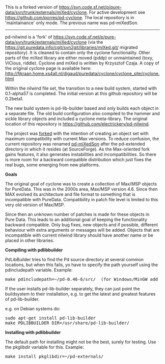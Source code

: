 This is a forked version of https://svn.code.sf.net/p/pure-data/svn/trunk/externals/miXed/cyclone. For active development see https://github.com/porres/pd-cyclone. The local repository is in 'maintainance' only mode. The previous name was pd-miXedSon.

<hr>

pd-nilwind is a 'fork' of https://svn.code.sf.net/p/pure-data/svn/trunk/externals/miXed/cyclone (via the https://git.puredata.info/cgit/svn2git/libraries/miXed.git/ migrated repository). It is cleaned to contain only the cyclone functionality. Other parts of the miXed library are either moved (pddp) or unmaintained (toxy, ViCious, riddle). Cyclone and miXed is written by Krzysztof Czaja. A copy of the original cyclone page is available here: http://fjkraan.home.xs4all.nl/digaud/puredata/cyclone/cyclone_site/cyclone.html

Within the nilwind file set, the transition to a new build system, started with 0.1-alpha57 is completed. The initial version at this github repository will be 0.2beta1.

The new build system is pd-lib-builder based and only builds each object in a separate file. The old build configuration also compiled to the hammer and sickle library objects and included a cyclone meta-library. The original location of this repository is https://github.com/electrickery/pd-nilwind.

The project was <a href="https://github.com/porres/pd-cyclone">forked</a> with the intention of
creating an object set with maximum compatibility with current Max versions. To reduce confusion, the
current repository was renamed <a href="https://github.com/electrickery/pd-miXedSon">pd-miXedSon</a>
after the pd-extended directory in which it resides (at SourceForge). As the Max-oriented fork gains
features, it also generates instabilities and incompatibilities. So there is more room for a backward
compatible distribution which just fixes the real bugs, some emerging from new platforms. 

<strong>Goals</strong>

The original goal of cyclone was to create a collection of Max/MSP objects for PureData. This was in the 2000s area, Max/MSP version 4.6. Since then MAX evolved its architecture and file format to something that is incompatible with PureData. Compatibility in patch file level is limited to this very old version of Max/MSP.

Since then an unknown number of patches is made for these objects in Pure Data. This leads to an additional goal of keeping the functionality backward compatible. Only bug fixes, new objects and if possible, different behaviour with extra arguments or messages will be added. Objects that are incompatible with current nilwind library should have another name or be placed in other libraries. 

<strong>Compiling with pdlibbuilder</strong>

PdLibBuilder tries to find the Pd source directory at several common locations, but when this fails, yo have to specify the path yourself using the pdincludepath variable. Example:

<pre>make pdincludepath=~/pd-0.46-6/src/  (for Windows/MinGW add 'pdbinpath=~/pd-0.46-6/bin/)</pre>

If the user installs pd-lib-builder separately, they can just point the buildsystem to their installation, e.g. to get the latest and greatest features of pd-lib-builder.

e.g. on Debian systems do:

<pre>sudo apt-get install pd-lib-builder
make PDLIBBUILDER_DIR=/usr/share/pd-lib-builder/</pre>

<strong>Installing with pdlibbuilder</strong>

The default path for installing might not be the best, surely for testing. Use the pkglibdir variable for this. Example:

<pre>make install pkglibdir=~/pd-externals/</pre>

